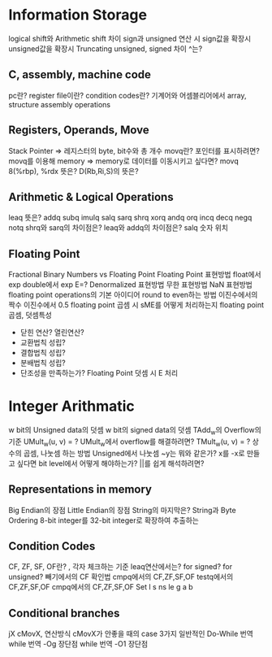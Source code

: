 # Information Storage
logical shift와 Arithmetic shift 차이
sign과 unsigned 연산 시
sign값을 확장시
unsigned값을 확장시
Truncating unsigned, signed 차이
^는?

## C, assembly, machine code
pc란?
register file이란?
condition codes란?
기계어와 어셈블리어에서 array, structure
assembly operations

## Registers, Operands, Move
Stack Pointer => 
레지스터의 byte, bit수와 총 개수
movq란?
포인터를 표시하려면?
movq를 이용해 memory => memory로 데이터를 이동시키고 싶다면?
movq 8(%rbp), %rdx 뜻은?
D(Rb,Ri,S)의 뜻은?

## Arithmetic & Logical Operations
leaq 뜻은?
addq
subq
imulq
salq
sarq
shrq
xorq
andq
orq
incq
decq
negq
notq
shrq와 sarq의 차이점은?
leaq와 addq의 차이점은?
salq 숫자 위치

## Floating Point
Fractional Binary Numbers vs Floating Point
Floating Point 표현방법
float에서 exp
double에서 exp
E=?
Denormalized 표현방법
무한 표현방법
NaN 표현방법
floating point operations의 기본 아이디어
round to even하는 방법
이진수에서의 짝수
이진수에서 0.5
floating point 곱셈 시 sME를 어떻게 처리하는지
floating point 곱셈, 덧셈특성
- 닫힌 연산? 열린연산?
- 교환법칙 성립?
- 결합법칙 성립?
- 분배법칙 성립?
- 단조성을 만족하는가?
Floating Point 덧셈 시 E 처리
# Integer Arithmatic
w bit의 Unsigned data의 덧셈
w bit의 signed data의 덧셈
TAdd<sub>w</sub>의 Overflow의 기준
UMult<sub>w</sub>(u, v) = ?
UMult<sub>w</sub>에서 overflow를 해결하려면?
TMult<sub>w</sub>(u, v) = ?
상수의 곱셈, 나눗셈 하는 방법
Unsigned에서 나눗셈
~y는 뭐와 같은가?
x를 -x로 만들고 싶다면 bit level에서 어떻게 해야하는가?
\|\|를 쉽게 해석하려면?

## Representations in memory
Big Endian의 장점
Little Endian의 장점
String의 마지막은?
String과 Byte Ordering
8-bit integer를 32-bit integer로 확장하여 추출하는
## Condition Codes
CF, ZF, SF, OF란? , 각자 체크하는 기준
leaq연산에서는?
for signed? for unsigned?
빼기에서의 CF 확인법
cmpq에서의 CF,ZF,SF,OF
testq에서의 CF,ZF,SF,OF
cmpq에서의 CF,ZF,SF,OF
Set l s ns le g a b

## Conditional branches
jX
cMovX, 연산방식
cMovX가 안좋을 때의 case 3가지
일반적인 Do-While 번역
while 번역 -Og
장단점
while 번역 -O1
장단점
